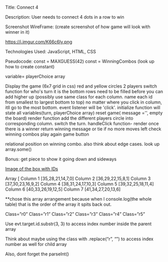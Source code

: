 Title: Connect 4

Description: User needs to connect 4 dots in a row to win

Screenshot WireFrame: (create screenshot of how game will look with winner in it)

https://i.imgur.com/K66c6ly.png

Technologies Used: JavaScript, HTML, CSS

Pseudocode:
const = MAXGUESS(42)
const = WinningCombos (look up how to create constant)

variable= playerChoice array

Display the game (6x7 grid in css) red and yellow circles
2 players
switch function for who's turn it is
the bottom rows need to be filled before you can add higher up (possibly use same class for each column. name each id from smallest to largest bottom to top) no matter where you click in column, itll go to the most bottom.
event listener will be 'click'.
initialize function will state all variables(turn, playerChoice array) reset game( message ='', empty the board)
render function add the different players circle into corresponding column. switch the turn.
handleClick function- render
once there is a winner return winning message or tie if no more moves left
check winning combos
play again game button

relational position on winning combo. also think about edge cases.
look up array.some()

Bonus: get piece to show it going down and sideways

[Image of the box with IDs](https://i.imgur.com/weNQpzV.png)

Array [
Column 1 [35,28,21,14,7,0]
Column 2 [36,29,22,15,8,1]
Column 3 [37,30,23,16,9,2]
Column 4 [38,31,24,17,10,3]
Column 5 [39,32,25,18,11,4]
Column 6 [40,33,26,19,12,5]
Column 7 [41,34,27,20,13,6]

**chose this array arrangement because when I console.log(the whole table) that is the order of the array it spits back out.

Class=”r0”
Class=”r1”
Class=”r2”
Class=”r3”
Class=”r4”
Class=”r5”

Use evt.target.id.substr(3, 3) to access index number inside the parent array

Think about maybe using the class with .replace(“r”, “”) to access index number as well for child array

Also, dont forget the parseInt()

